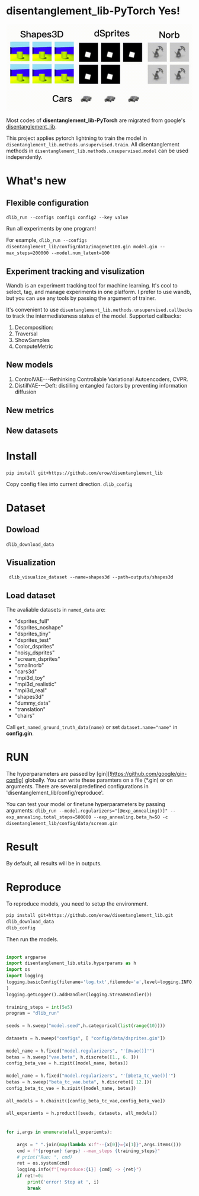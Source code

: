# disentanglement_lib-PyTorch Yes!
![Sample visualization](https://github.com/erow/disentanglement_lib/blob/pytorch/sample.gif?raw=true)

Most codes of **disentanglement_lib-PyTorch** are migrated from google's [disentanglement_lib](https://github.com/google-research/disentanglement_lib). 

This project applies pytorch lightning to train the model in `disentanglement_lib.methods.unsupervised.train`. All disentanglement methods in `disentanglement_lib.methods.unsupervised.model` can be used independently.
# What's new

## Flexible configuration
`dlib_run --configs config1 config2 --key value` 

Run all experiments by one program! 

For example, `dlib_run --configs disentanglement_lib/config/data/imagenet100.gin model.gin --max_steps=200000 --model.num_latent=100`

## Experiment tracking and visulization
Wandb is an experiment tracking tool for machine learning. It's cool to select, tag, and manage experiments in one platform. I prefer to use wandb, but you can use any tools by passing the argument of trainer.

It's convenient to use `disentanglement_lib.methods.unsupervised.callbacks` to track the intermediateness status of the model. Supported callbacks:

1. Decomposition: 
2. Traversal
3. ShowSamples
4. ComputeMetric


## New models
1. ControlVAE---Rethinking Controllable Variational Autoencoders, CVPR.
2. DistillVAE---Deft: distilling entangled factors by preventing information diffusion

## New metrics

## New datasets

# Install

``pip install git+https://github.com/erow/disentanglement_lib``

Copy config files into current direction.
``dlib_config``

# Dataset

## Dowload

``dlib_download_data``

## Visualization

`` dlib_visualize_dataset --name=shapes3d --path=outputs/shapes3d``

## Load dataset

The avaliable datasets in `named_data` are:
- "dsprites_full"
- "dsprites_noshape"
- "dsprites_tiny"
- "dsprites_test"
- "color_dsprites"
- "noisy_dsprites"
- "scream_dsprites"
- "smallnorb"
- "cars3d"
- "mpi3d_toy"
- "mpi3d_realistic"
- "mpi3d_real"
- "shapes3d"
- "dummy_data"
- "translation"
- "chairs"

Call `get_named_ground_truth_data(name)` or set `dataset.name="name"` in **config.gin**.

# RUN
The hyperparameters are passed by [gin][!https://github.com/google/gin-config] globally.
You can write these paramters on a file (*.gin) or on arguments.
There are several predefined configurations in 'disentanglement_lib/config/reproduce'.

You can test your model or finetune hyperparameters by passing arguments:
`dlib_run --model.regularizers="[@exp_annealing()]" --exp_annealing.total_steps=500000 --exp_annealing.beta_h=50 -c disentanglement_lib/config/data/scream.gin`

# Result
By default, all results will be in outputs.

# Reproduce

To reproduce models, you need to setup the environment.
```bash
pip install git+https://github.com/erow/disentanglement_lib.git
dlib_download_data
dlib_config
```

Then run the models.
```python

import argparse
import disentanglement_lib.utils.hyperparams as h
import os 
import logging
logging.basicConfig(filename='log.txt',filemode='a',level=logging.INFO,
)
logging.getLogger().addHandler(logging.StreamHandler())

training_steps = int(5e5)
program = "dlib_run"

seeds = h.sweep("model.seed",h.categorical(list(range(10))))

datasets = h.sweep("configs", [ "config/data/dsprites.gin"])

model_name = h.fixed("model.regularizers", "'[@vae()]'")
betas = h.sweep("vae.beta", h.discrete([1., 6. ]))
config_beta_vae = h.zipit([model_name, betas])

model_name = h.fixed("model.regularizers", "'[@beta_tc_vae()]'")
betas = h.sweep("beta_tc_vae.beta", h.discrete([ 12.]))
config_beta_tc_vae = h.zipit([model_name, betas])

all_models = h.chainit([config_beta_tc_vae,config_beta_vae])

all_experiemts = h.product([seeds, datasets, all_models])


for i,args in enumerate(all_experiemts):
    
    args = " ".join(map(lambda x:f"--{x[0]}={x[1]}",args.items()))
    cmd = f"{program} {args} --max_steps {training_steps}"
    # print("Run: ", cmd)
    ret = os.system(cmd)
    logging.info(f"[reproduce:{i}] {cmd} -> {ret}")
    if ret!=0:
        print('error! Stop at ', i)
        break
```